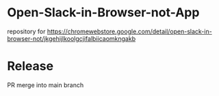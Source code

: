 # Open-Slack-in-Browser-not-App
repository for 
https://chromewebstore.google.com/detail/open-slack-in-browser-not/jkgehijlkoolgcjifalbiicaomkngakb

# Release
PR merge into main branch